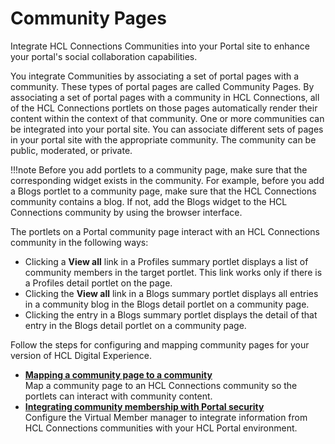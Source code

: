 # Community Pages

Integrate HCL Connections Communities into your Portal site to enhance your portal's social collaboration capabilities.

You integrate Communities by associating a set of portal pages with a community. These types of portal pages are called Community Pages. By associating a set of portal pages with a community in HCL Connections, all of the HCL Connections portlets on those pages automatically render their content within the context of that community. One or more communities can be integrated into your portal site. You can associate different sets of pages in your portal site with the appropriate community. The community can be public, moderated, or private.

!!!note
    Before you add portlets to a community page, make sure that the corresponding widget exists in the community. For example, before you add a Blogs portlet to a community page, make sure that the HCL Connections community contains a blog. If not, add the Blogs widget to the HCL Connections community by using the browser interface.

The portlets on a Portal community page interact with an HCL Connections community in the following ways:

-   Clicking a **View all** link in a Profiles summary portlet displays a list of community members in the target portlet. This link works only if there is a Profiles detail portlet on the page.
-   Clicking the **View all** link in a Blogs summary portlet displays all entries in a community blog in the Blogs detail portlet on a community page.
-   Clicking the entry in a Blogs summary portlet displays the detail of that entry in the Blogs detail portlet on a community page.

Follow the steps for configuring and mapping community pages for your version of HCL Digital Experience.

-   **[Mapping a community page to a community](t_connections_portlets_comm_pages_map.md)**  
Map a community page to an HCL Connections community so the portlets can interact with community content.
-   **[Integrating community membership with Portal security](connections_vmm/index.md)**  
Configure the Virtual Member manager to integrate information from HCL Connections communities with your HCL Portal environment.



